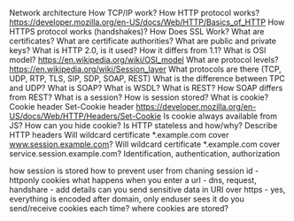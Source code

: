 Network architecture
  How TCP/IP work?
  How HTTP protocol works? https://developer.mozilla.org/en-US/docs/Web/HTTP/Basics_of_HTTP
  How HTTPS protocol works (handshakes)?
  How Does SSL Work?
  What are certificates?
  What are certificate authorities?
  What are public and private keys? 
  What is HTTP 2.0, is it used? How it differs from 1.1?
  What is OSI model? https://en.wikipedia.org/wiki/OSI_model
  What are protocol levels? https://en.wikipedia.org/wiki/Session_layer
  What protocols are there (TCP, UDP, RTP, TLS, SIP, SDP, SOAP, REST)
  What is the difference between TPC and UDP?
  What is SOAP?
  What is WSDL?
  What is REST?
  How SOAP differs from REST?
  What is a session?
  How is session stored?
  What is cookie?
    Cookie header
    Set-Cookie header https://developer.mozilla.org/en-US/docs/Web/HTTP/Headers/Set-Cookie
  Is cookie always available from JS?
  How can you hide cookie?
  Is HTTP stateless and how/why?
  Describe HTTP headers
  Will wildcard certificate *.example.com cover www.session.example.com?
  Will wildcard certificate *.example.com cover service.session.example.com?
  Identification, authentication, authorization
  
  how session is stored
  how to prevent user from chaning session id - httponly cookies
  what happens when you enter a url - dns, request, handshare - add details
  can you send sensitive data in URI over https - yes, everything is encoded after domain, only enduser sees it
  do you send/receive cookies each time?
  where cookies are stored?